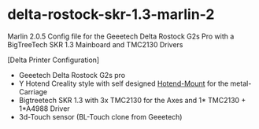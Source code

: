 # delta-rostock-skr-1.3-marlin-2
Marlin 2.0.5 Config file for the Geeetech Delta Rostock G2s Pro with a BigTreeTech SKR 1.3 Mainboard and TMC2130 Drivers


[Delta Printer Configuration]
* Geeetech Delta Rostock G2s pro
* Y Hotend Creality style with self designed [Hotend-Mount](hotend_mount.stl) for the metal-Carriage
* Bigtreetech SKR 1.3 with 3x TMC2130 for the Axes and 1* TMC2130  + 1*A4988 Driver
* 3d-Touch sensor (BL-Touch clone from Geeetech)
